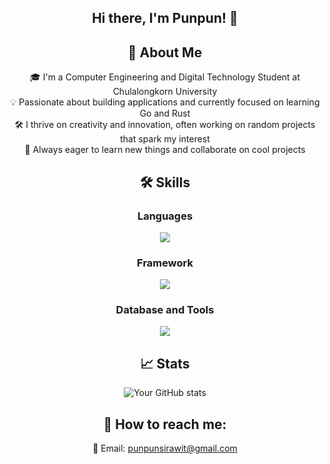 <div align = "center">

## Hi there, I'm Punpun! 👋


## 🚀 About Me


🎓 I'm a Computer Engineering and Digital Technology Student at Chulalongkorn University  
💡 Passionate about building applications and currently focused on learning Go and Rust  
🛠️ I thrive on creativity and innovation, often working on random projects that spark my interest  
🌱 Always eager to learn new things and collaborate on cool projects  


## 🛠 Skills

### Languages

<a href="https://skillicons.dev">
    <img src="https://skillicons.dev/icons?i=html,css,js,ts,go" />
</a>

### Framework
<a href="https://skillicons.dev">
    <img src="https://skillicons.dev/icons?i=react,next,tailwind,express" />
</a>

### Database and Tools
<a href="https://skillicons.dev">
    <img src="https://skillicons.dev/icons?i=postgres,mongodb,prisma,postman,docker,git,github" />
</a>

## 📈 Stats
![Your GitHub stats](https://github-readme-stats.vercel.app/api?username=punchanabu&show_icons=true)

## 🤝 How to reach me:
📧 Email: punpunsirawit@gmail.com

</div>

